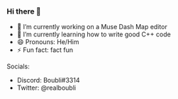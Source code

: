 ### Hi there 👋

- 🔭 I’m currently working on a Muse Dash Map editor
- 🌱 I’m currently learning how to write good C++ code
- 😄 Pronouns: He/Him
- ⚡ Fun fact: fact fun

Socials:

 - Discord: Boubli#3314
 - Twitter: @realboubli
